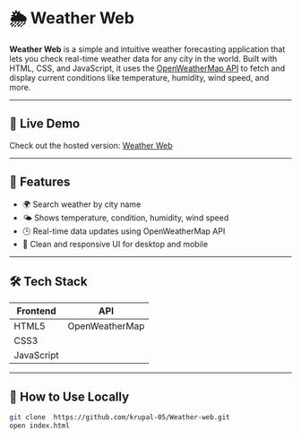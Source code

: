 # 🌦️ Weather Web

**Weather Web** is a simple and intuitive weather forecasting application that lets you check real-time weather data for any city in the world. Built with HTML, CSS, and JavaScript, it uses the [OpenWeatherMap API](https://openweathermap.org/api) to fetch and display current conditions like temperature, humidity, wind speed, and more.

---

## 🔗 Live Demo
Check out the hosted version: [Weather Web](https://github.com/krupal-05/Weather-web.git)


---

## 📸 Features

- 🌍 Search weather by city name
- 🌤️ Shows temperature, condition, humidity, wind speed
- 🕒 Real-time data updates using OpenWeatherMap API
- 🎨 Clean and responsive UI for desktop and mobile

---

## 🛠️ Tech Stack

| Frontend     | API          |
|--------------|--------------|
| HTML5        | OpenWeatherMap |
| CSS3         |              |
| JavaScript   |              |

---

## 🚀 How to Use Locally

```bash
git clone  https://github.com/krupal-05/Weather-web.git
open index.html

